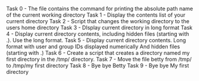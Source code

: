Task 0 - The file contains the command for printing the absolute path name of the current working directory
Task 1 - Display the contents list of your current directory
Task 2 - Script that changes the working directory to the users home directory
Task 3 - DIsplay current directory in long format
Task 4 - Display current directory contents, including hidden files (starting with .). Use the long format.
Task 5 - Display current directory contents.
Long format
with user and group IDs displayed numerically
And hidden files (starting with .)
Task 6 - Create a script that creates a directory named my first directory in the /tmp/ directory.
Task 7 - Move the file betty from /tmp/ to /tmp/my first directory
Task 8 - Bye bye Betty
Task 9 - Bye bye My first directory
